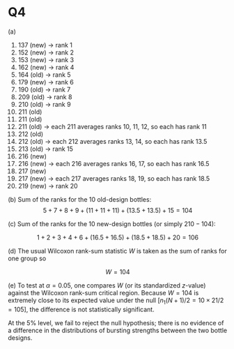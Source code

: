 # Q4

(a) 
1. 137 (new) $\to$ rank 1
2. 152 (new) $\to$ rank 2
3. 153 (new) $\to$ rank 3
4. 162 (new) $\to$ rank 4
5. 164 (old) $\to$ rank 5
6. 179 (new) $\to$ rank 6
7. 190 (old) $\to$ rank 7
8. 209 (old) $\to$ rank 8
9. 210 (old) $\to$ rank 9
10. 211 (old)
11. 211 (old)
12. 211 (old) $\to$ each 211 averages ranks 10, 11, 12, so each has rank 11
13. 212 (old)
14. 212 (old) $\to$ each 212 averages ranks 13, 14, so each has rank 13.5
15. 213 (old) $\to$ rank 15
16. 216 (new)
17. 216 (new) $\to$ each 216 averages ranks 16, 17, so each has rank 16.5
18. 217 (new)
19. 217 (new) $\to$ each 217 averages ranks 18, 19, so each has rank 18.5
20. 219 (new) $\to$ rank 20

(b) Sum of the ranks for the 10 old-design bottles:
$$
5 + 7 + 8 + 9 + (11 + 11 + 11) + (13.5 + 13.5) + 15
= 104
$$

(c) Sum of the ranks for the 10 new-design bottles (or simply $210 - 104$):

$$
1 + 2 + 3 + 4 + 6 + (16.5 + 16.5) + (18.5 + 18.5) + 20
= 106
$$

(d) The usual Wilcoxon rank-sum statistic $W$ is taken as the sum of ranks for one group so

$$
W = 104
$$

(e) To test at $\alpha = 0.05$, one compares $W$ (or its standardized $z$-value) against the Wilcoxon rank-sum critical region. Because $W = 104$ is extremely close to its expected value under the null $\bigl[n_1(N+1)/2 = 10 \times 21/2 = 105\bigr]$, the difference is not statistically significant.

At the 5% level, we fail to reject the null hypothesis; there is no evidence of a difference in the distributions of bursting strengths between the two bottle designs.
